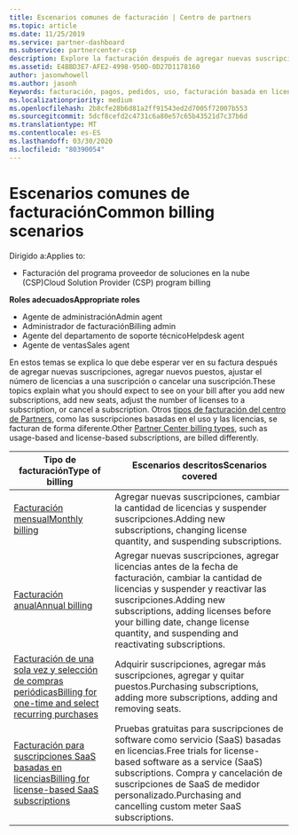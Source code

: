```yaml
---
title: Escenarios comunes de facturación | Centro de partners
ms.topic: article
ms.date: 11/25/2019
ms.service: partner-dashboard
ms.subservice: partnercenter-csp
description: Explore la facturación después de agregar nuevas suscripciones, ajustar la cantidad de licencias o cancelar una suscripción. Vea cómo difieren las suscripciones basadas en el uso y las licencias.
ms.assetid: E4BBD3E7-AFE2-4998-950D-0D27D1178160
author: jasonwhowell
ms.author: jasonh
Keywords: facturación, pagos, pedidos, uso, facturación basada en licencias, fecha de aniversario, término, cancelación, renovación, fórmula de precio, archivo de conciliación, archivo de conciliación
ms.localizationpriority: medium
ms.openlocfilehash: 2b8cfe28b6d81a2ff91543ed2d7005f72007b553
ms.sourcegitcommit: 5dcf8cefd2c4731c6a80e57c65b43521d7c37b6d
ms.translationtype: MT
ms.contentlocale: es-ES
ms.lasthandoff: 03/30/2020
ms.locfileid: "80390054"
---
```

# <a name="common-billing-scenarios"></a><span data-ttu-id="747d2-105">Escenarios comunes de facturación</span><span class="sxs-lookup"><span data-stu-id="747d2-105">Common billing scenarios</span></span>

<span data-ttu-id="747d2-106">Dirigido a:</span><span class="sxs-lookup"><span data-stu-id="747d2-106">Applies to:</span></span>

- <span data-ttu-id="747d2-107">Facturación del programa proveedor de soluciones en la nube (CSP)</span><span class="sxs-lookup"><span data-stu-id="747d2-107">Cloud Solution Provider (CSP) program billing</span></span>

<span data-ttu-id="747d2-108">**Roles adecuados**</span><span class="sxs-lookup"><span data-stu-id="747d2-108">**Appropriate roles**</span></span>

- <span data-ttu-id="747d2-109">Agente de administración</span><span class="sxs-lookup"><span data-stu-id="747d2-109">Admin agent</span></span>
- <span data-ttu-id="747d2-110">Administrador de facturación</span><span class="sxs-lookup"><span data-stu-id="747d2-110">Billing admin</span></span>
- <span data-ttu-id="747d2-111">Agente del departamento de soporte técnico</span><span class="sxs-lookup"><span data-stu-id="747d2-111">Helpdesk agent</span></span>
- <span data-ttu-id="747d2-112">Agente de ventas</span><span class="sxs-lookup"><span data-stu-id="747d2-112">Sales agent</span></span>

<span data-ttu-id="747d2-113">En estos temas se explica lo que debe esperar ver en su factura después de agregar nuevas suscripciones, agregar nuevos puestos, ajustar el número de licencias a una suscripción o cancelar una suscripción.</span><span class="sxs-lookup"><span data-stu-id="747d2-113">These topics explain what you should expect to see on your bill after you add new subscriptions, add new seats, adjust the number of licenses to a subscription, or cancel a subscription.</span></span> <span data-ttu-id="747d2-114">Otros [tipos de facturación del centro de Partners](billing-different-types.md), como las suscripciones basadas en el uso y las licencias, se facturan de forma diferente.</span><span class="sxs-lookup"><span data-stu-id="747d2-114">Other [Partner Center billing types](billing-different-types.md), such as usage-based and license-based subscriptions, are billed differently.</span></span>

| <span data-ttu-id="747d2-115">Tipo de facturación</span><span class="sxs-lookup"><span data-stu-id="747d2-115">Type of billing</span></span> | <span data-ttu-id="747d2-116">Escenarios descritos</span><span class="sxs-lookup"><span data-stu-id="747d2-116">Scenarios covered</span></span> |
| --------------- | ----------------- |
| [<span data-ttu-id="747d2-117">Facturación mensual</span><span class="sxs-lookup"><span data-stu-id="747d2-117">Monthly billing</span></span>](common-billing-scenarios-monthly.md) | <span data-ttu-id="747d2-118">Agregar nuevas suscripciones, cambiar la cantidad de licencias y suspender suscripciones.</span><span class="sxs-lookup"><span data-stu-id="747d2-118">Adding new subscriptions, changing license quantity, and suspending subscriptions.</span></span> |
| [<span data-ttu-id="747d2-119">Facturación anual</span><span class="sxs-lookup"><span data-stu-id="747d2-119">Annual billing</span></span>](common-billing-scenarios-annual.md) | <span data-ttu-id="747d2-120">Agregar nuevas suscripciones, agregar licencias antes de la fecha de facturación, cambiar la cantidad de licencias y suspender y reactivar las suscripciones.</span><span class="sxs-lookup"><span data-stu-id="747d2-120">Adding new subscriptions, adding licenses before your billing date, change license quantity, and suspending and reactivating subscriptions.</span></span> |
| [<span data-ttu-id="747d2-121">Facturación de una sola vez y selección de compras periódicas</span><span class="sxs-lookup"><span data-stu-id="747d2-121">Billing for one-time and select recurring purchases</span></span>](common-billing-scenarios-onetime-recurring.md) | <span data-ttu-id="747d2-122">Adquirir suscripciones, agregar más suscripciones, agregar y quitar puestos.</span><span class="sxs-lookup"><span data-stu-id="747d2-122">Purchasing subscriptions, adding more subscriptions, adding and removing seats.</span></span> |
| [<span data-ttu-id="747d2-123">Facturación para suscripciones SaaS basadas en licencias</span><span class="sxs-lookup"><span data-stu-id="747d2-123">Billing for license-based SaaS subscriptions</span></span>](common-billing-scenarios-saas.md) | <span data-ttu-id="747d2-124">Pruebas gratuitas para suscripciones de software como servicio (SaaS) basadas en licencias.</span><span class="sxs-lookup"><span data-stu-id="747d2-124">Free trials for license-based software as a service (SaaS) subscriptions.</span></span> <span data-ttu-id="747d2-125">Compra y cancelación de suscripciones de SaaS de medidor personalizado.</span><span class="sxs-lookup"><span data-stu-id="747d2-125">Purchasing and cancelling custom meter SaaS subscriptions.</span></span> |
